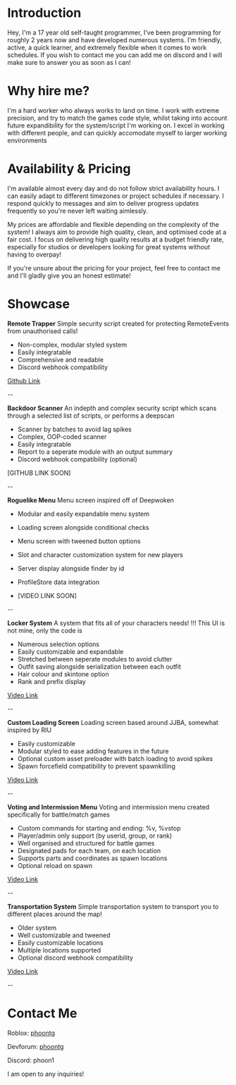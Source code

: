 # Introduction

Hey, I'm a 17 year old self-taught programmer, I've been programming for roughly 2 years now and have developed numerous systems. I'm friendly, active, a quick learner, and extremely flexible when it comes to work schedules. If you wish to contact me you can add me on discord and I will make sure to answer you as soon as I can!

# Why hire me?

I'm a hard worker who always works to land on time. I work with extreme precision, and try to match the games code style, whilst taking into account future expandibility for the system/script I'm working on. I excel in working with different people, and can quickly accomodate myself to larger working environments

# Availability & Pricing

I'm available almost every day and do not follow strict availability hours. I can easily adapt to different timezones or project schedules if necessary. I respond quickly to messages and aim to deliver progress updates frequently so you're never left waiting aimlessly.

My prices are affordable and flexible depending on the complexity of the system! I always aim to provide high quality, clean, and optimised code at a fair cost. I focus on delivering high quality results at a budget friendly rate, especially for studios or developers looking for great systems without having to overpay!

If you're unsure about the pricing for your project, feel free to contact me and I'll gladly give you an honest estimate!

# Showcase

**Remote Trapper**
Simple security script created for protecting RemoteEvents from unauthorised calls!

- Non-complex, modular styled system
- Easily integratable
- Comprehensive and readable
- Discord webhook compatibility

[Github Link](https://github.com/tobobob/RemoteTrapper)

--

**Backdoor Scanner**
An indepth and complex security script which scans through a selected list of scripts, or performs a deepscan

- Scanner by batches to avoid lag spikes
- Complex, OOP-coded scanner
- Easily integratable
- Report to a seperate module with an output summary
- Discord webhook compatibility (optional)

[GITHUB LINK SOON]

--

**Roguelike Menu**
Menu screen inspired off of Deepwoken

- Modular and easily expandable menu system
- Loading screen alongside conditional checks
- Menu screen with tweened button options
- Slot and character customization system for new players
- Server display alongside finder by id
- ProfileStore data integration

- [VIDEO LINK SOON]

--

**Locker System**
A system that fits all of your characters needs!
!!! This UI is not mine, only the code is

- Numerous selection options
- Easily customizable and expandable
- Stretched between seperate modules to avoid clutter
- Outfit saving alongside serialization between each outfit
- Hair colour and skintone option
- Rank and prefix display

[Video Link](https://medal.tv/games/roblox-studio/clips/lnhbK1zqr-lguVV2_?invite=cr-MSx3SUcsNDExNjEyMzg1)

--

**Custom Loading Screen**
Loading screen based around JJBA, somewhat inspired by RIU

- Easily customizable
- Modular styled to ease adding features in the future
- Optional custom asset preloader with batch loading to avoid spikes
- Spawn forcefield compatibility to prevent spawnkilling

[Video Link](https://medal.tv/games/roblox/clips/kuXCfMAoAbwXIAOmS?invite=cr-MSxqeHosMjYyNzIyMDkz)

--

**Voting and Intermission Menu**
Voting and intermission menu created specifically for battle/match games

- Custom commands for starting and ending: %v, %vstop
- Player/admin only support (by userid, group, or rank)
- Well organised and structured for battle games
- Designated pads for each team, on each location
- Supports parts and coordinates as spawn locations
- Optional reload on spawn

[Video Link](https://medal.tv/games/roblox-studio/clips/lnh67s9StxGxIi2ki?invite=cr-MSw3a2QsNDExNjEyMzg1)

--

**Transportation System**
Simple transportation system to transport you to different places around the map!

- Older system
- Well customizable and tweened
- Easily customizable locations
- Multiple locations supported
- Optional discord webhook compatibility

[Video Link](https://medal.tv/games/roblox/clips/kuZ1PvHMwzZp2Gp6B?invite=cr-MSx2U24sNDExNjEyMzg1)

--

# Contact Me

Roblox: [phoontg](https://www.roblox.com/users/1249575961/profile)

Devforum: [phoontg](https://devforum.roblox.com/u/phoontg/)

Discord: phoon1

I am open to any inquiries!
